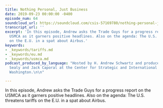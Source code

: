 ```yaml
---
title: Nothing Personal, Just Business
date: 2019-09-23 00:00:00 -0400
episode_num: 64
soundcloud_url: https://soundcloud.com/csis-57169780/nothing-personal-just-business-1
transcript_url: ''
excerpt: 'In this episode, Andrew asks the Trade Guys for a progress report on the
  USMCA as it garners positive headlines. Also on the agenda: The U.S. threatens tariffs
  on the E.U. in a spat about Airbus.'
keywords:
- _keywords/tariffs.md
- _keywords/eu.md
- _keywords/usmca.md
podcast_produced_by_language: "Hosted by H. Andrew Schwartz and produced by Brieana
  Sealy and Jack Caporal at the Center for Strategic and International Studies in
  Washington.\n\n"

---
```

In this episode, Andrew asks the Trade Guys for a progress report on the USMCA as it garners positive headlines. Also on the agenda: The U.S. threatens tariffs on the E.U. in a spat about Airbus.
